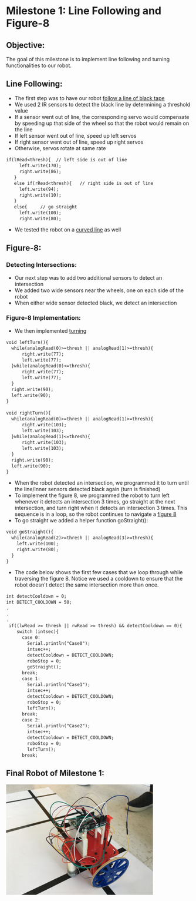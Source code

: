 # Milestone 1: Line Following and Figure-8

## Objective:
The goal of this milestone is to implement line following and turning functionalities to our robot.

## Line Following:
* The first step was to have our robot [follow a line of black tape](https://youtu.be/ZP58UEu52JQ)
* We used 2 IR sensors to detect the black line by determining a threshold value
* If a sensor went out of line, the corresponding servo would compensate by speeding up that side of the wheel so that the robot would remain on the line
 * If left sensor went out of line, speed up left servos
 * If right sensor went out of line, speed up right servos
 * Otherwise, servos rotate at same rate
 
 ```Arduino
 if(lRead<thresh){  // left side is out of line
      left.write(170);
      right.write(86);
    }
    else if(rRead<thresh){   // right side is out of line
      left.write(94);
      right.write(10);
    }
    else{     // go straight
      left.write(100);
      right.write(80);
```
 
* We tested the robot on a [curved line](https://youtu.be/l7fE-NlZAs8) as well

## Figure-8:
### Detecting Intersections:
* Our next step was to add two additional sensors to detect an intersection
* We added two wide sensors near the wheels, one on each side of the robot
* When either wide sensor detected black, we detect an intersection

### Figure-8 Implementation:
* We then implemented [turning](https://youtu.be/I4GyVfHf1CU)  

```Arduino
void leftTurn(){
  while(analogRead(0)>=thresh || analogRead(1)>=thresh){
      right.write(77);
      left.write(77);
  }while(analogRead(0)<=thresh){
      right.write(77);
      left.write(77);
  }
  right.write(90);
  left.write(90);
}

void rightTurn(){
  while(analogRead(0)>=thresh || analogRead(1)>=thresh){
      right.write(103);
      left.write(103);
  }while(analogRead(1)<=thresh){
      right.write(103);
      left.write(103);
  }
  right.write(90);
  left.write(90);
}
```

* When the robot detected an intersection, we programmed it to turn until the line/inner sensors detected black again (turn is finished)
* To implement the figure 8, we programmed the robot to turn left whenever it detects an intersection 3 times, go straight at the next intersection, and turn right when it detects an intersection 3 times. This sequence is in a loop, so the robot continues to navigate a [figure 8](https://youtu.be/NztFPuQvlM0)
* To go straight we added a helper function goStraight():

```Arduino
void goStraight(){
  while(analogRead(2)>=thresh || analogRead(3)>=thresh){
    left.write(100);
    right.write(80);  
  }
}
```

* The code below shows the first few cases that we loop through while traversing the figure 8.  Notice we used a cooldown to ensure that the robot doesn't detect the same intersection more than once.

```Arduino
int detectCooldown = 0;
int DETECT_COOLDOWN = 50;
.
.
.
 if((lwRead >= thresh || rwRead >= thresh) && detectCooldown == 0){
    switch (intsec){
      case 0:
        Serial.println("Case0");
        intsec++;
        detectCooldown = DETECT_COOLDOWN;
        roboStop = 0;
        goStraight();
      break;
      case 1:
        Serial.println("Case1");
        intsec++;
        detectCooldown = DETECT_COOLDOWN;
        roboStop = 0;
        leftTurn();
      break;
      case 2:
        Serial.println("Case2");
        intsec++;
        detectCooldown = DETECT_COOLDOWN;
        roboStop = 0;
        leftTurn();
      break;
```

## Final Robot of Milestone 1:
<img src="https://github.com/sk2282/ECE3400_Team8/blob/master/pictures/Milestone1/final.JPG?raw=true" height="300" />
